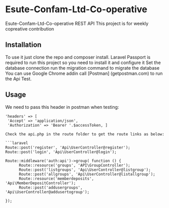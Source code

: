 # Esute-Confam-Ltd-Co-operative

Esute-Confam-Ltd-Co-operative REST API
This project is for weekly copreative contribution

## Installation
To use it just clone the repo and composer install.
Laravel Passport is required to run this project so you need to install it and configure it
Set the database connection
run the migration command to migrate the database
You can use Google Chrome addin call [Postman] (getpostman.com) to run the Api Test.


## Usage
We need to pass this header in postman when testing:
```laravel
'headers' => [
 'Accept' => 'application/json',
 'Authorization' => 'Bearer '.$accessToken, ]

Check the api.php in the route folder to get the route links as below:

```laravel
Route::post('register', 'Api\UserController@register'); 
Route::post('login', 'Api\UserController@login');

Route::middleware('auth:api')->group( function () { 
      Route::resource('groups', 'API\GroupController'); 
      Route::post('listgroups', 'Api\UserController@listgroup'); 
      Route::post('allgroups', 'Api\UserController@listallgroup'); 
      Route::resource('memberdeposits', 'Api\MemberDepositController'); 
      Route::post('addusergroups', 'Api\UserController@addusertogroup');

});
